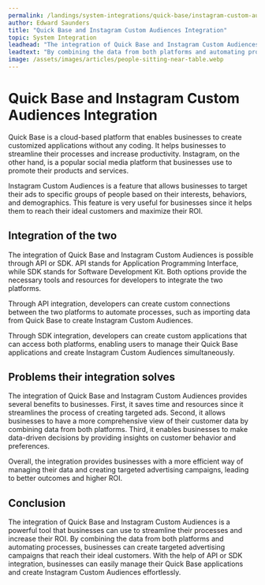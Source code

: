 ```yaml
---
permalink: /landings/system-integrations/quick-base/instagram-custom-audiences
author: Edward Saunders
title: "Quick Base and Instagram Custom Audiences Integration"
topic: System Integration
leadhead: "The integration of Quick Base and Instagram Custom Audiences is a powerful tool that businesses can use to streamline their processes and increase their ROI"
leadtext: "By combining the data from both platforms and automating processes, businesses can create targeted advertising campaigns that reach their ideal customers. With the help of API or SDK integration, businesses can easily manage their Quick Base applications and create Instagram Custom Audiences effortlessly."
image: /assets/images/articles/people-sitting-near-table.webp
---
```

<div class="arttext">	<div>
		<h1>Quick Base and Instagram Custom Audiences Integration</h1>
		<p>Quick Base is a cloud-based platform that enables businesses to create customized applications without any coding. It helps businesses to streamline their processes and increase productivity. Instagram, on the other hand, is a popular social media platform that businesses use to promote their products and services.</p>
		<p>Instagram Custom Audiences is a feature that allows businesses to target their ads to specific groups of people based on their interests, behaviors, and demographics. This feature is very useful for businesses since it helps them to reach their ideal customers and maximize their ROI.</p>
	</div>
	<div>
		<h2>Integration of the two</h2>
		<p>The integration of Quick Base and Instagram Custom Audiences is possible through API or SDK. API stands for Application Programming Interface, while SDK stands for Software Development Kit. Both options provide the necessary tools and resources for developers to integrate the two platforms.</p>
		<p>Through API integration, developers can create custom connections between the two platforms to automate processes, such as importing data from Quick Base to create Instagram Custom Audiences.</p>
		<p>Through SDK integration, developers can create custom applications that can access both platforms, enabling users to manage their Quick Base applications and create Instagram Custom Audiences simultaneously.</p>
	</div>
	<div>
		<h2>Problems their integration solves</h2>
		<p>The integration of Quick Base and Instagram Custom Audiences provides several benefits to businesses. First, it saves time and resources since it streamlines the process of creating targeted ads. Second, it allows businesses to have a more comprehensive view of their customer data by combining data from both platforms. Third, it enables businesses to make data-driven decisions by providing insights on customer behavior and preferences.</p>
		<p>Overall, the integration provides businesses with a more efficient way of managing their data and creating targeted advertising campaigns, leading to better outcomes and higher ROI.</p>
	</div>
	<div>
		<h2>Conclusion</h2>
		<p>The integration of Quick Base and Instagram Custom Audiences is a powerful tool that businesses can use to streamline their processes and increase their ROI. By combining the data from both platforms and automating processes, businesses can create targeted advertising campaigns that reach their ideal customers. With the help of API or SDK integration, businesses can easily manage their Quick Base applications and create Instagram Custom Audiences effortlessly.</p>
	</div>
</div>